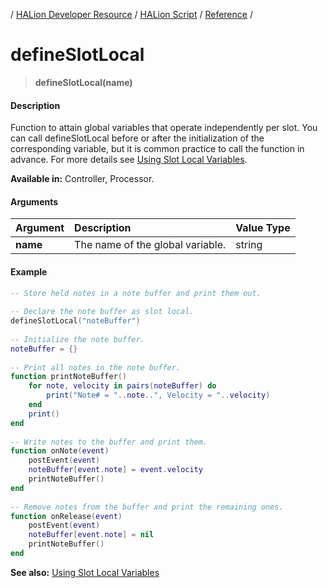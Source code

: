 / [HALion Developer Resource](../../HALion-Developer-Resource.md) / [HALion Script](./HALion-Script.md) / [Reference](./Reference.md) /

# defineSlotLocal

>**defineSlotLocal(name)**

#### Description

Function to attain global variables that operate independently per slot. You can call defineSlotLocal before or after the initialization of the corresponding variable, but it is common practice to call the function in advance. For more details see [Using Slot Local Variables](./Using-Slot-Local-Variables.md).

**Available in:** Controller, Processor.

#### Arguments

|Argument|Description|Value Type|
|:-|:-|:-|
|**name**|The name of the global variable.|string|

#### Example

```lua
-- Store held notes in a note buffer and print them out.
 
-- Declare the note buffer as slot local.
defineSlotLocal("noteBuffer")
 
-- Initialize the note buffer.
noteBuffer = {}
 
-- Print all notes in the note buffer.
function printNoteBuffer()
    for note, velocity in pairs(noteBuffer) do
        print("Note# = "..note..", Velocity = "..velocity)
    end
    print()
end
 
-- Write notes to the buffer and print them.
function onNote(event)
    postEvent(event)
    noteBuffer[event.note] = event.velocity
    printNoteBuffer()
end
 
-- Remove notes from the buffer and print the remaining ones.
function onRelease(event)
    postEvent(event)
    noteBuffer[event.note] = nil
    printNoteBuffer()
end
```

**See also:** [Using Slot Local Variables](./Using-Slot-Local-Variables.md)